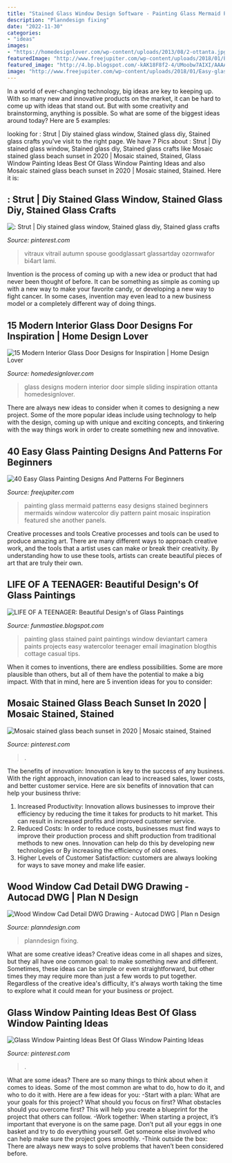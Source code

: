 ```yaml
---
title: "Stained Glass Window Design Software - Painting Glass Mermaid Patterns Easy Designs Stained Beginners Mermaids Window Watercolor Diy Pattern Paint Mosaic Inspiration Featured She Another Panels"
description: "Planndesign fixing"
date: "2022-11-30"
categories:
- "ideas"
images:
- "https://homedesignlover.com/wp-content/uploads/2013/08/2-ottanta.jpg"
featuredImage: "http://www.freejupiter.com/wp-content/uploads/2018/01/Easy-glass-painting-designs-and-patterns-for-beginners-6.jpg"
featured_image: "http://4.bp.blogspot.com/-kAK18F8f2-4/UMoobw7AIXI/AAAAAAAAAk8/BhUAE_OIcP8/s1600/stained_glass_painting_by_sstroitel-d4mukfo.jpg"
image: "http://www.freejupiter.com/wp-content/uploads/2018/01/Easy-glass-painting-designs-and-patterns-for-beginners-6.jpg"
---
```



In a world of ever-changing technology, big ideas are key to keeping up. With so many new and innovative products on the market, it can be hard to come up with ideas that stand out. But with some creativity and brainstorming, anything is possible. So what are some of the biggest ideas around today? Here are 5 examples: 

	

		
looking for : Strut | Diy stained glass window, Stained glass diy, Stained glass crafts you've visit to the right page. We have 7 Pics about : Strut | Diy stained glass window, Stained glass diy, Stained glass crafts like Mosaic stained glass beach sunset in 2020 | Mosaic stained, Stained, Glass Window Painting Ideas Best Of Glass Window Painting Ideas and also Mosaic stained glass beach sunset in 2020 | Mosaic stained, Stained. Here it is:
		
    
## : Strut | Diy Stained Glass Window, Stained Glass Diy, Stained Glass Crafts

<img loading=lazy src="https://i.pinimg.com/736x/85/30/af/8530af4d1ef3333623e1b9240e41ad05.jpg" onerror="this.onerror=null;this.src='https://tse2.mm.bing.net/th?id=OIP.7uVyFJP5L3p-aNjcmib8VwHaJ3&amp;pid=15.1';" alt=": Strut | Diy stained glass window, Stained glass diy, Stained glass crafts">

_Source: pinterest.com_

>vitraux vitrail autumn spouse goodglassart glassartday ozornwafor bi4art lami. 

	

Invention is the process of coming up with a new idea or product that had never been thought of before. It can be something as simple as coming up with a new way to make your favorite candy, or developing a new way to fight cancer. In some cases, invention may even lead to a new business model or a completely different way of doing things.

    
## 15 Modern Interior Glass Door Designs For Inspiration | Home Design Lover

<img loading=lazy src="https://homedesignlover.com/wp-content/uploads/2013/08/2-ottanta.jpg" onerror="this.onerror=null;this.src='https://tse3.mm.bing.net/th?id=OIP.feGvZLIElR8PU5v3o_lTUgHaHr&amp;pid=15.1';" alt="15 Modern Interior Glass Door Designs for Inspiration | Home Design Lover">

_Source: homedesignlover.com_

>glass designs modern interior door simple sliding inspiration ottanta homedesignlover. 

	

There are always new ideas to consider when it comes to designing a new project. Some of the more popular ideas include using technology to help with the design, coming up with unique and exciting concepts, and tinkering with the way things work in order to create something new and innovative.

    
## 40 Easy Glass Painting Designs And Patterns For Beginners

<img loading=lazy src="http://www.freejupiter.com/wp-content/uploads/2018/01/Easy-glass-painting-designs-and-patterns-for-beginners-6.jpg" onerror="this.onerror=null;this.src='https://tse4.mm.bing.net/th?id=OIP.6E1vJWlruv_NuEGmqfS7rwHaJ4&amp;pid=15.1';" alt="40 Easy Glass Painting Designs And Patterns For Beginners">

_Source: freejupiter.com_

>painting glass mermaid patterns easy designs stained beginners mermaids window watercolor diy pattern paint mosaic inspiration featured she another panels. 

	

Creative processes and tools
Creative processes and tools can be used to produce amazing art. There are many different ways to approach creative work, and the tools that a artist uses can make or break their creativity. By understanding how to use these tools, artists can create beautiful pieces of art that are truly their own.

    
## LIFE OF A TEENAGER: Beautiful Design&#039;s Of Glass Paintings

<img loading=lazy src="http://4.bp.blogspot.com/-kAK18F8f2-4/UMoobw7AIXI/AAAAAAAAAk8/BhUAE_OIcP8/s1600/stained_glass_painting_by_sstroitel-d4mukfo.jpg" onerror="this.onerror=null;this.src='https://tse4.mm.bing.net/th?id=OIP.JSymk1wcAJRZ6OsPCdryRgHaFU&amp;pid=15.1';" alt="LIFE OF A TEENAGER: Beautiful Design&#039;s of Glass Paintings">

_Source: funmastiee.blogspot.com_

>painting glass stained paint paintings window deviantart camera paints projects easy watercolor teenager email imagination blogthis cottage casual tips. 

	

When it comes to inventions, there are endless possibilities. Some are more plausible than others, but all of them have the potential to make a big impact. With that in mind, here are 5 invention ideas for you to consider: 

    
## Mosaic Stained Glass Beach Sunset In 2020 | Mosaic Stained, Stained

<img loading=lazy src="https://i.pinimg.com/736x/21/ee/73/21ee738064d8af14209199516cecd8f7.jpg" onerror="this.onerror=null;this.src='https://tse3.mm.bing.net/th?id=OIP.BavJhrhPnZM25CH1-VYoxwHaFj&amp;pid=15.1';" alt="Mosaic stained glass beach sunset in 2020 | Mosaic stained, Stained">

_Source: pinterest.com_

>. 

	

The benefits of innovation:
Innovation is key to the success of any business. With the right approach, innovation can lead to increased sales, lower costs, and better customer service. Here are six benefits of innovation that can help your business thrive: 
1. Increased Productivity: Innovation allows businesses to improve their efficiency by reducing the time it takes for products to hit market. This can result in increased profits and improved customer service. 
2. Reduced Costs: In order to reduce costs, businesses must find ways to improve their production process and shift production from traditional methods to new ones. Innovation can help do this by developing new technologies or By increasing the efficiency of old ones. 
3. Higher Levels of Customer Satisfaction: customers are always looking for ways to save money and make life easier.

    
## Wood Window Cad Detail DWG Drawing - Autocad DWG | Plan N Design

<img loading=lazy src="http://www.planndesign.com/sites/default/files/styles/1200x620/public/2019/11/wood-window-cad-detail-dwg-drawing.jpg?itok=UeDv5c3y" onerror="this.onerror=null;this.src='https://tse1.mm.bing.net/th?id=OIP.Xa0SqVWvlFSJGfiOa8CL_wHaD0&amp;pid=15.1';" alt="Wood Window Cad Detail DWG Drawing - Autocad DWG | Plan n Design">

_Source: planndesign.com_

>planndesign fixing. 

	

What are some creative ideas?
Creative ideas come in all shapes and sizes, but they all have one common goal: to make something new and different. Sometimes, these ideas can be simple or even straightforward, but other times they may require more than just a few words to put together. Regardless of the creative idea's difficulty, it's always worth taking the time to explore what it could mean for your business or project.

    
## Glass Window Painting Ideas Best Of Glass Window Painting Ideas

<img loading=lazy src="https://i.pinimg.com/736x/f2/d5/6d/f2d56d2961dd074604f77610817280eb.jpg" onerror="this.onerror=null;this.src='https://tse2.mm.bing.net/th?id=OIP.pTHHfzqgRgfHovXQjMQ_3QHaJ3&amp;pid=15.1';" alt="Glass Window Painting Ideas Best Of Glass Window Painting Ideas">

_Source: pinterest.com_

>. 

	

What are some ideas?
There are so many things to think about when it comes to ideas. Some of the most common are what to do, how to do it, and who to do it with. Here are a few ideas for you: 
-Start with a plan: What are your goals for this project? What should you focus on first? What obstacles should you overcome first? This will help you create a blueprint for the project that others can follow. 
-Work together: When starting a project, it’s important that everyone is on the same page. Don’t put all your eggs in one basket and try to do everything yourself. Get someone else involved who can help make sure the project goes smoothly. 
-Think outside the box: There are always new ways to solve problems that haven’t been considered before.

